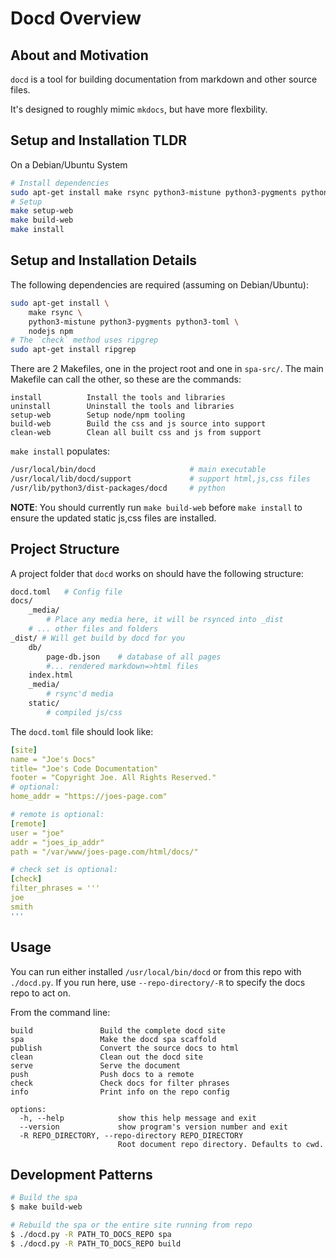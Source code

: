 # Docd Overview

## About and Motivation

`docd` is a tool for building documentation from markdown and other source files.

It's designed to roughly mimic `mkdocs`, but have more flexbility.


## Setup and Installation TLDR

On a Debian/Ubuntu System

```sh
# Install dependencies
sudo apt-get install make rsync python3-mistune python3-pygments python3-toml nodejs npm ripgrep
# Setup
make setup-web
make build-web
make install 
```

## Setup and Installation Details

The following dependencies are required (assuming on Debian/Ubuntu):

```sh
sudo apt-get install \
    make rsync \
    python3-mistune python3-pygments python3-toml \
    nodejs npm
# The `check` method uses ripgrep
sudo apt-get install ripgrep
```

There are 2 Makefiles, one in the project root and one in `spa-src/`.
The main Makefile can call the other, so these are the commands:

```
install          Install the tools and libraries
uninstall        Uninstall the tools and libraries
setup-web        Setup node/npm tooling
build-web        Build the css and js source into support
clean-web        Clean all built css and js from support
```

`make install` populates:

```sh
/usr/local/bin/docd                     # main executable
/usr/local/lib/docd/support             # support html,js,css files
/usr/lib/python3/dist-packages/docd     # python
```

**NOTE**: You should currently run `make build-web` before `make install` to ensure the updated static js,css files are installed.


## Project Structure

A project folder that `docd` works on should have the following structure:

```sh
docd.toml   # Config file
docs/
    _media/
        # Place any media here, it will be rsynced into _dist
    # ... other files and folders
_dist/ # Will get build by docd for you
    db/
        page-db.json    # database of all pages
        #... rendered markdown=>html files
    index.html
    _media/
        # rsync'd media
    static/
        # compiled js/css
```

The `docd.toml` file should look like:

```yaml
[site]
name = "Joe's Docs"
title= "Joe's Code Documentation"
footer = "Copyright Joe. All Rights Reserved."
# optional:
home_addr = "https://joes-page.com"

# remote is optional:
[remote]
user = "joe"
addr = "joes_ip_addr"
path = "/var/www/joes-page.com/html/docs/"

# check set is optional:
[check]
filter_phrases = '''
joe
smith
'''
```


## Usage

You can run either installed `/usr/local/bin/docd` or from this repo with `./docd.py`.
If you run here, use `--repo-directory/-R` to specify the docs repo to act on.

From the command line:

```
build               Build the complete docd site
spa                 Make the docd spa scaffold
publish             Convert the source docs to html
clean               Clean out the docd site
serve               Serve the document
push                Push docs to a remote
check               Check docs for filter phrases
info                Print info on the repo config

options:
  -h, --help            show this help message and exit
  --version             show program's version number and exit
  -R REPO_DIRECTORY, --repo-directory REPO_DIRECTORY
                        Root document repo directory. Defaults to cwd.
```


## Development Patterns

```sh
# Build the spa
$ make build-web

# Rebuild the spa or the entire site running from repo
$ ./docd.py -R PATH_TO_DOCS_REPO spa
$ ./docd.py -R PATH_TO_DOCS_REPO build
```
